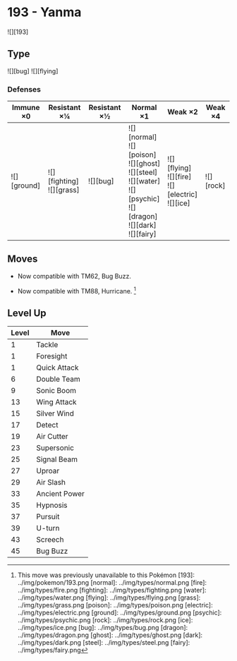 # 193 - Yanma
![][193]

## Type

![][bug]  ![][flying]

### Defenses

Immune ×0       | Resistant ×¼                    | Resistant ×½ | Normal ×1                                                                                                                          | Weak ×2                                                   | Weak ×4
---             | ---                             | ---          | ---                                                                                                                                | ---                                                       | ---
![][ground]<br> | ![][fighting]<br>![][grass]<br> | ![][bug]<br> | ![][normal]<br>![][poison]<br>![][ghost]<br>![][steel]<br>![][water]<br>![][psychic]<br>![][dragon]<br>![][dark]<br>![][fairy]<br> | ![][flying]<br>![][fire]<br>![][electric]<br>![][ice]<br> | ![][rock]<br>

## Moves

 - Now compatible with TM62, Bug Buzz.

 - Now compatible with TM88, Hurricane. [^1]

## Level Up

Level | Move
---   | ---
1     | Tackle
1     | Foresight
1     | Quick Attack
6     | Double Team
9     | Sonic Boom
13    | Wing Attack
15    | Silver Wind
17    | Detect
19    | Air Cutter
23    | Supersonic
25    | Signal Beam
27    | Uproar
29    | Air Slash
33    | Ancient Power
35    | Hypnosis
37    | Pursuit
39    | U-turn
43    | Screech
45    | Bug Buzz

[^1]: This move was previously unavailable to this Pokémon
[193]: ../img/pokemon/193.png
[normal]: ../img/types/normal.png
[fire]: ../img/types/fire.png
[fighting]: ../img/types/fighting.png
[water]: ../img/types/water.png
[flying]: ../img/types/flying.png
[grass]: ../img/types/grass.png
[poison]: ../img/types/poison.png
[electric]: ../img/types/electric.png
[ground]: ../img/types/ground.png
[psychic]: ../img/types/psychic.png
[rock]: ../img/types/rock.png
[ice]: ../img/types/ice.png
[bug]: ../img/types/bug.png
[dragon]: ../img/types/dragon.png
[ghost]: ../img/types/ghost.png
[dark]: ../img/types/dark.png
[steel]: ../img/types/steel.png
[fairy]: ../img/types/fairy.png
